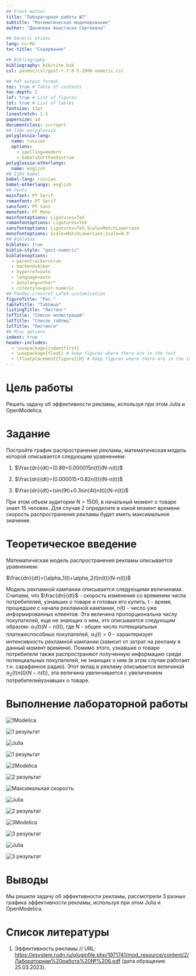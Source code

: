 ```yaml
---
## Front matter
title: "Лабораторная работа №7"
subtitle: "Математическое моделирование"
author: "Данилова Анастасия Сергеевна"

## Generic otions
lang: ru-RU
toc-title: "Содержание"

## Bibliography
bibliography: bib/cite.bib
csl: pandoc/csl/gost-r-7-0-5-2008-numeric.csl

## Pdf output format
toc: true # Table of contents
toc-depth: 2
lof: true # List of figures
lot: true # List of tables
fontsize: 12pt
linestretch: 1.5
papersize: a4
documentclass: scrreprt
## I18n polyglossia
polyglossia-lang:
  name: russian
  options:
	- spelling=modern
	- babelshorthands=true
polyglossia-otherlangs:
  name: english
## I18n babel
babel-lang: russian
babel-otherlangs: english
## Fonts
mainfont: PT Serif
romanfont: PT Serif
sansfont: PT Sans
monofont: PT Mono
mainfontoptions: Ligatures=TeX
romanfontoptions: Ligatures=TeX
sansfontoptions: Ligatures=TeX,Scale=MatchLowercase
monofontoptions: Scale=MatchLowercase,Scale=0.9
## Biblatex
biblatex: true
biblio-style: "gost-numeric"
biblatexoptions:
  - parentracker=true
  - backend=biber
  - hyperref=auto
  - language=auto
  - autolang=other*
  - citestyle=gost-numeric
## Pandoc-crossref LaTeX customization
figureTitle: "Рис."
tableTitle: "Таблица"
listingTitle: "Листинг"
lofTitle: "Список иллюстраций"
lotTitle: "Список таблиц"
lolTitle: "Листинги"
## Misc options
indent: true
header-includes:
  - \usepackage{indentfirst}
  - \usepackage{float} # keep figures where there are in the text
  - \floatplacement{figure}{H} # keep figures where there are in the text
---
```


# Цель работы

Решить задачу об эффективности рекламы, используя при этом Julia и OpenModelica. 

# Задание

Постройте график распространения рекламы, математическая модель которой описывается
следующим уравнением:

1. $\frac{dn}{dt}=(0.89+0.000015n(t))(N-n(t))$

2. $\frac{dn}{dt}=(0.000015+0.82n(t))(N-n(t))$

3. $\frac{dn}{dt}=(sin(9t)+0.3sin(4t)n(t))(N-n(t))$

При этом объем аудитории
N = 1500, в начальный момент о товаре знает 15 человек. Для
случая 2 определите в какой момент времени скорость распространения рекламы будет
иметь максимальное значение.

# Теоретическое введение

Математическая модель распространения рекламы описывается
уравнением:

$\frac{dn}{dt}=(\alpha_1(t)+\alpha_2(t)n(t))(N-n(t))$

Модель рекламной кампании описывается следующими величинами.
Считаем, что $\frac{dn}{dt}$ - скорость изменения со временем числа потребителей,
узнавших о товаре и готовых его купить,
t - время, прошедшее с начала рекламной
кампании,
n(t) - число уже информированных клиентов. Эта величина
пропорциональна числу покупателей, еще не знающих о нем, это описывается
следующим образом: $\alpha_1(t)(N-n(t))$, где
N - общее число потенциальных платежеспособных покупателей, $\alpha_1(t) > 0$ - характеризует интенсивность
рекламной кампании (зависит от затрат на рекламу в данный момент времени).
Помимо этого, узнавшие о товаре потребители также распространяют полученную
информацию среди потенциальных покупателей, не знающих о нем (в этом случае
работает т.н. сарафанное радио). Этот вклад в рекламу описывается величиной
$\alpha_2(t)n(t)(N-n(t))$, эта величина увеличивается с увеличением потребителейузнавших о товаре.

# Выполнение лабораторной работы

![1Modelica](image/photo_1.jpg)

![1 результат](image/photo_2.jpg)

![Julia](image/photo_8.jpg)

![1 результат](image/photo_9.jpg)

![2Modelica](image/photo_3.jpg)

![2 результат](image/photo_4.jpg)

![Максимальная скорость](image/photo_5.jpg)

![Julia](image/photo_10.jpg)

![2 результат](image/photo_11.jpg)

![3Modelica](image/photo_7.jpg)

![3 результат](image/photo_6.jpg)

![Julia](image/photo_12.jpg)

![3 результат](image/photo_13.jpg)

# Выводы

Мы решили задачу об эффективности рекламы, рассмотрели 3 разных графика эффективности рекламы, используя при этом Julia и OpenModelica.

# Список литературы

1. Эффективность рекламы // URL: https://esystem.rudn.ru/pluginfile.php/1971741/mod_resource/content/2/Лабораторная%20работа%20№%206.pdf (дата обращения: 25.03.2023).